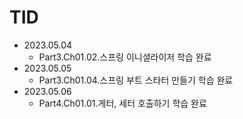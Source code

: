 # TID

- 2023.05.04
    - Part3.Ch01.02.스프링 이니셜라이저 학습 완료
- 2023.05.05
    - Part3.Ch01.04.스프링 부트 스타터 만들기 학습 완료
- 2023.05.06
    - Part4.Ch01.01.게터, 세터 호출하기 학습 완료
